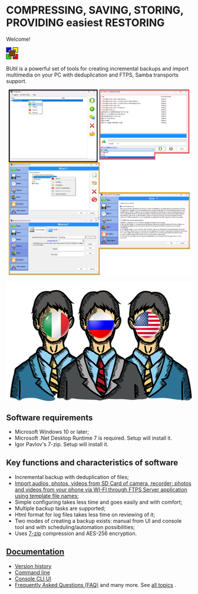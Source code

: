 # COMPRESSING, SAVING, STORING, PROVIDING easiest RESTORING

Welcome!

![BUtil Logotype](./help/Readme%20Assets/Logotype.bmp)

BUtil is a powerful set of tools for creating incremental backups and import multimedia on your PC with deduplication and FTPS, Samba transports support.

![Tasks, Launch Task application](./help/Readme%20Assets/Screenshot%201.png)

![Supported Languages](./help/Readme%20Assets/Image%20-%20Languages.png)

## Software requirements

- Microsoft Windows 10 or later;
- Microsoft .Net Desktop Runtime 7 is required. Setup will install it.
- Igor Pavlov's 7-zip. Setup will install it.

## Key functions and characteristics of software

- Incremental backup with deduplication of files;
- [Import audios, photos, videos from SD Card of camera, recorder; photos and videos from your phone via WI-FI through FTPS Server application using template file names](./help/Configure/Import%20media%20task.md);
- Simple configuring takes less time and goes easily and with comfort;
- Multiple backup tasks are supported;
- Html format for log files takes less time on reviewing of it;
- Two modes of creating a backup exists: manual from UI and console tool and with scheduling/automation possibilities;
- Uses [7-zip](https://www.7-zip.org/) compression and AES-256 encryption.

## [Documentation](https://github.com/drweb86/butil/blob/master/help/TOC.md)

- [Version history](./help/Other/Version%20History%20(Changelog).md)
- [Command line](./help/Console%20line.md)
- [Console CLI UI](./help/Configure/Console%20CLI%20UI.md)
- [Frequently Asked Questions (FAQ)](./help/Other/Frequently%20Asked%20Questions.md)
and many more. See [all topics](./help/TOC.md) .
